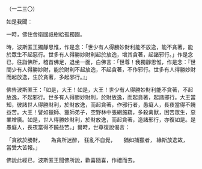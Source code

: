 （一二三〇）

如是我聞：

一時，佛住舍衛國祇樹給孤獨園。

時，波斯匿王獨靜思惟，作是念：「世少有人得勝妙財利能不放逸，能不貪著，能於眾生不起惡行。世多有人得勝妙財利起於放逸，增其貪著，起諸邪行。」作是念已，往詣佛所，稽首佛足，退坐一面，白佛言：「世尊！我獨靜思惟，作是念：『世間少有人得勝妙財，能於財利不起放逸，不起貪著，不作邪行。世多有人得勝妙財而起放逸，生於貪著，多起邪行。』」

佛告波斯匿王：「如是，大王！如是，大王！世少有人得勝妙財利能不貪著，不起放逸，不起邪行。世多有人得勝妙財利，於財放逸，而起貪著，起諸邪行。大王當知，彼諸世人得勝財利，於財放逸，而起貪著，作邪行者，愚癡人，長夜當得不饒益苦。大王！譬如獵師、獵師弟子，空野林中張網施羂，多殺禽獸，困苦眾生，惡業增廣。如是，世人得勝妙財利，於財放逸，而起貪著，造諸邪行，亦復如是。是愚癡人，長夜當得不饒益苦。」爾時，世尊復說偈言：

「貪欲於勝財，　　為貪所迷醉，
狂亂不自覺，　　猶如捕獵者，
緣斯放逸故，　　當受大苦報。」

佛說此經已，波斯匿王聞佛所說，歡喜隨喜，作禮而去。




